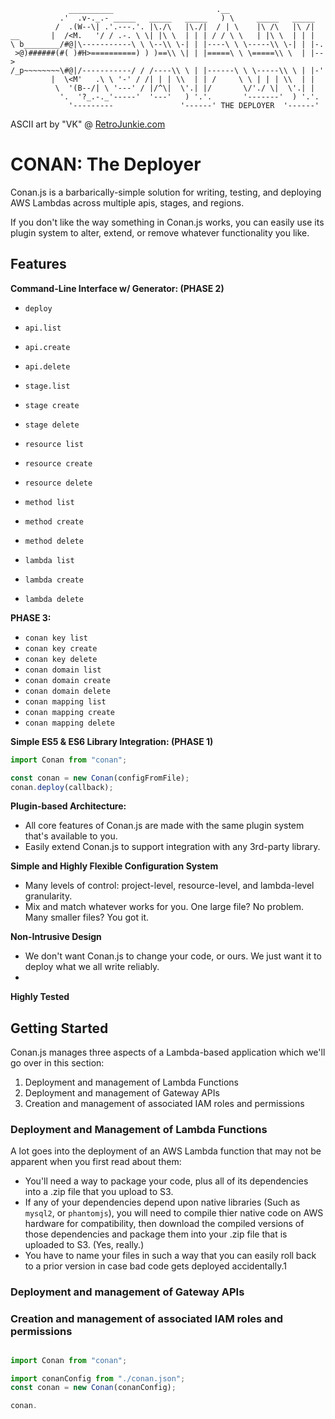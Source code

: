 ```
             __________                       .__
           .'  .v-._.- _____   _____   _____   ) \     _____   _____
          /  .(W--\| .'.---.'. |\./\   |\./|  / | \    |\ /\   |\ /|
__       |  /<M.   '/ / .-. \ \| |\ \  | | | / / \ \   | |\ \  | | |
\ b________/#@|\-----------\ \ \--\\ \-| | |----\ \ \-----\\ \-| | |-.
 >@)######(#( )#H>==========) ) )==\\ \| | |=====\ \ \=====\\ \  | |-->
/_p~~~~~~~~\#@|/-----------/ / /----\\ \ | |------\ \ \-----\\ \ | |-'
         |  \<M'   .\ \ '-' / /| | | \\  | | /     \ \ | | | \\  | |
          \  '(B--/| \ '---' / |/^\|  \'.| |/       \/'./ \|  \'.| |
           '.  '?_.-._'-----'  '---'   ) '.'.       '-------'  ) '.'.  
             '---------               '------' THE DEPLOYER  '------'

```

ASCII art by "VK" @ [RetroJunkie.com](http://www.retrojunkie.com/asciiart/cartchar/conan.htm)

# CONAN: The Deployer

Conan.js is a barbarically-simple solution for writing, testing, and deploying AWS Lambdas across multiple apis, stages, and regions.

If you don't like the way something in Conan.js works, you can easily use its plugin system to alter, extend, or remove whatever  functionality you like.

## Features

**Command-Line Interface w/ Generator: (PHASE 2)**

* `deploy`

* `api.list`
* `api.create`
* `api.delete`

* `stage.list`
* `stage create`
* `stage delete`
* `resource list`
* `resource create`
* `resource delete`
* `method list`
* `method create`
* `method delete`

* `lambda list`
* `lambda create`
* `lambda delete`


**PHASE 3:**

* `conan key list`
* `conan key create`
* `conan key delete`
* `conan domain list`
* `conan domain create`
* `conan domain delete`
* `conan mapping list`
* `conan mapping create`
* `conan mapping delete`


**Simple ES5 & ES6 Library Integration: (PHASE 1)**

``` javascript
import Conan from "conan";

const conan = new Conan(configFromFile);
conan.deploy(callback);
```

**Plugin-based Architecture:**

  * All core features of Conan.js are made with the same plugin system that's available to you.
  * Easily extend Conan.js to support integration with any 3rd-party library.

**Simple and Highly Flexible Configuration System**

  * Many levels of control: project-level, resource-level, and lambda-level granularity.
  * Mix and match whatever works for you. One large file? No problem. Many smaller files? You got it.

**Non-Intrusive Design**

  * We don't want Conan.js to change your code, or ours. We just want it to deploy what we all write reliably.
  *

**Highly Tested**

## Getting Started

Conan.js manages three aspects of a Lambda-based application which we'll go over in this section:

1. Deployment and management of Lambda Functions
2. Deployment and management of Gateway APIs
3. Creation and management of associated IAM roles and permissions

### Deployment and Management of Lambda Functions

A lot goes into the deployment of an AWS Lambda function that may not be apparent when you first read about them:

* You'll need a way to package your code, plus all of its dependencies into a .zip file that you upload to S3.
* If any of your dependencies depend upon native libraries (Such as `mysql2`, or `phantomjs`), you will need to compile thier native code on AWS hardware for compatibility, then download the compiled versions of those dependencies and package them into your .zip file that is uploaded to S3. (Yes, really.)
* You have to name your files in such a way that you can easily roll back to a prior version in case bad code gets deployed accidentally.1

### Deployment and management of Gateway APIs

### Creation and management of associated IAM roles and permissions

##

``` javascript
import Conan from "conan";

import conanConfig from "./conan.json";
const conan = new Conan(conanConfig);

conan.
```

